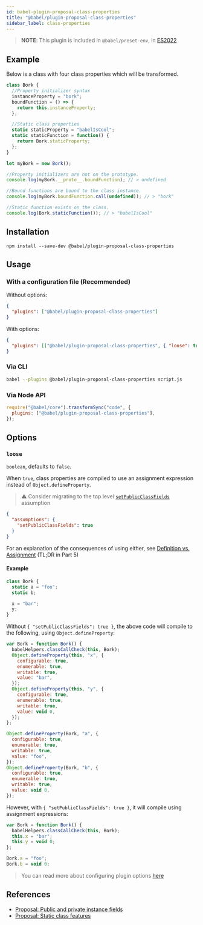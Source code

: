 ```yaml
---
id: babel-plugin-proposal-class-properties
title: "@babel/plugin-proposal-class-properties"
sidebar_label: class-properties
---
```


> **NOTE**: This plugin is included in `@babel/preset-env`, in [ES2022](https://github.com/tc39/proposals/blob/master/finished-proposals.md)
## Example

Below is a class with four class properties which will be transformed.

```js title="JavaScript"
class Bork {
  //Property initializer syntax
  instanceProperty = "bork";
  boundFunction = () => {
    return this.instanceProperty;
  };

  //Static class properties
  static staticProperty = "babelIsCool";
  static staticFunction = function() {
    return Bork.staticProperty;
  };
}

let myBork = new Bork();

//Property initializers are not on the prototype.
console.log(myBork.__proto__.boundFunction); // > undefined

//Bound functions are bound to the class instance.
console.log(myBork.boundFunction.call(undefined)); // > "bork"

//Static function exists on the class.
console.log(Bork.staticFunction()); // > "babelIsCool"
```

## Installation

```shell npm2yarn
npm install --save-dev @babel/plugin-proposal-class-properties
```

## Usage

### With a configuration file (Recommended)

Without options:

```json title="babel.config.json"
{
  "plugins": ["@babel/plugin-proposal-class-properties"]
}
```

With options:

```json title="babel.config.json"
{
  "plugins": [["@babel/plugin-proposal-class-properties", { "loose": true }]]
}
```

### Via CLI

```sh title="Shell"
babel --plugins @babel/plugin-proposal-class-properties script.js
```

### Via Node API

```js title="JavaScript"
require("@babel/core").transformSync("code", {
  plugins: ["@babel/plugin-proposal-class-properties"],
});
```

## Options

### `loose`

`boolean`, defaults to `false`.

When `true`, class properties are compiled to use an assignment expression instead of `Object.defineProperty`.

> ⚠️ Consider migrating to the top level [`setPublicClassFields`](assumptions.md#setpublicclassfields) assumption

```json title="babel.config.json"
{
  "assumptions": {
    "setPublicClassFields": true
  }
}
```

For an explanation of the consequences of using either, see [Definition vs. Assignment](http://2ality.com/2012/08/property-definition-assignment.html) (TL;DR in Part 5)

#### Example

```js title="JavaScript"
class Bork {
  static a = "foo";
  static b;

  x = "bar";
  y;
}
```

Without `{ "setPublicClassFields": true }`, the above code will compile to the following, using `Object.defineProperty`:

```js title="JavaScript"
var Bork = function Bork() {
  babelHelpers.classCallCheck(this, Bork);
  Object.defineProperty(this, "x", {
    configurable: true,
    enumerable: true,
    writable: true,
    value: "bar",
  });
  Object.defineProperty(this, "y", {
    configurable: true,
    enumerable: true,
    writable: true,
    value: void 0,
  });
};

Object.defineProperty(Bork, "a", {
  configurable: true,
  enumerable: true,
  writable: true,
  value: "foo",
});
Object.defineProperty(Bork, "b", {
  configurable: true,
  enumerable: true,
  writable: true,
  value: void 0,
});
```

However, with `{ "setPublicClassFields": true }`, it will compile using assignment expressions:

```js title="JavaScript"
var Bork = function Bork() {
  babelHelpers.classCallCheck(this, Bork);
  this.x = "bar";
  this.y = void 0;
};

Bork.a = "foo";
Bork.b = void 0;
```

> You can read more about configuring plugin options [here](https://babeljs.io/docs/en/plugins#plugin-options)

## References

- [Proposal: Public and private instance fields](https://github.com/tc39/proposal-class-fields)
- [Proposal: Static class features](https://github.com/tc39/proposal-static-class-features)
